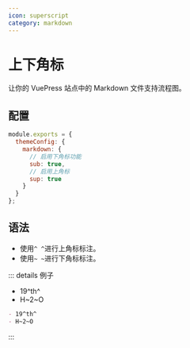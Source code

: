 ```yaml
---
icon: superscript
category: markdown
---
```


# 上下角标

让你的 VuePress 站点中的 Markdown 文件支持流程图。

## 配置

```js {3,5,7,8}
module.exports = {
  themeConfig: {
    markdown: {
      // 启用下角标功能
      sub: true,
      // 启用上角标
      sup: true
    }
  }
};
```

## 语法

- 使用`^ ^`进行上角标标注。
- 使用`~ ~`进行下角标标注。

::: details 例子

- 19^th^
- H~2~O

```md
- 19^th^
- H~2~O
```

:::
